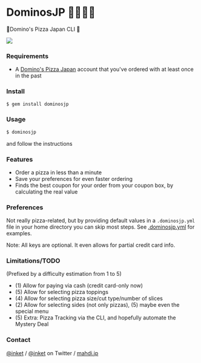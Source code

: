 # DominosJP 🍕🛵🇯🇵
🍕Domino's Pizza Japan CLI 🍕

![](https://i.imgur.com/CRaTrSE.jpg)

### Requirements

- A [Domino's Pizza Japan](https://www.dominos.jp/eng/) account that you've ordered with at least once in the past

### Install

```bash
$ gem install dominosjp
```

### Usage

```bash
$ dominosjp
```
and follow the instructions

### Features

- Order a pizza in less than a minute
- Save your preferences for even faster ordering
- Finds the best coupon for your order from your coupon box, by calculating the real value

### Preferences

Not really pizza-related, but by providing default values in a `.dominosjp.yml` file in your home directory you can skip most steps. See [.dominosjp.yml](blob/master/.dominosjp.yml) for examples.

Note: All keys are optional. It even allows for partial credit card info.

### Limitations/TODO

(Prefixed by a difficulty estimation from 1 to 5)

- (1) Allow for paying via cash (credit card-only now)
- (5) Allow for selecting pizza toppings
- (4) Allow for selecting pizza size/cut type/number of slices
- (2) Allow for selecting sides (not only pizzas), (5) maybe even the special menu
- (5) Extra: Pizza Tracking via the CLI, and hopefully automate the Mystery Deal

### Contact

[@inket](https://github.com/inket) / [@inket](https://twitter.com/inket) on Twitter / [mahdi.jp](https://mahdi.jp)
